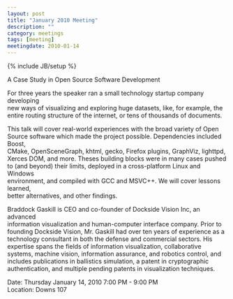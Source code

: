 ```yaml
---
layout: post
title: "January 2010 Meeting"
description: ""
category: meetings
tags: [meeting]
meetingdate: 2010-01-14
---
```

{% include JB/setup %}

A Case Study in Open Source Software Development                               
                                                                             
For three years the speaker ran a small technology startup company developing  
new ways of visualizing and exploring huge datasets, like, for example, the    
entire routing structure of the internet, or tens of thousands of documents.   
                                                                             
This talk will cover real-world experiences with the broad variety of Open     
Source software which made the project possible. Dependencies included Boost,  
CMake, OpenSceneGraph, khtml, gecko, Firefox plugins, GraphViz, lighttpd,      
Xerces DOM, and more. Theses building blocks were in many cases pushed to (and 
beyond) their limits, deployed in a cross-platform Linux and Windows           
environment, and compiled with GCC and MSVC++. We will cover lessons learned,  
better alternatives, and other findings.                                       
                                                                             
Braddock Gaskill is CEO and co-founder of Dockside Vision Inc, an advanced     
information visualization and human-computer interface company. Prior to       
founding Dockside Vision, Mr. Gaskill had over ten years of experience as a    
technology consultant in both the defense and commercial sectors. His          
expertise spans the fields of information visualization, collaborative         
systems, machine vision, information assurance, and robotics control, and      
includes publications in ballistics simulation, a patent in cryptographic      
authentication, and multiple pending patents in visualization techniques.      
                                                                             
Date: Thursday January 14, 2010 7:00 PM - 9:00 PM                                
Location: Downs 107                                         

